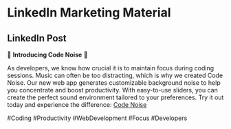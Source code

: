 # LinkedIn Marketing Material

## LinkedIn Post

🚀 **Introducing Code Noise** 🚀

As developers, we know how crucial it is to maintain focus during coding sessions. Music can often be too distracting, which is why we created Code Noise. Our new web app generates customizable background noise to help you concentrate and boost productivity. With easy-to-use sliders, you can create the perfect sound environment tailored to your preferences. Try it out today and experience the difference: [Code Noise](https://code-noise.vercel.app)

#Coding #Productivity #WebDevelopment #Focus #Developers
